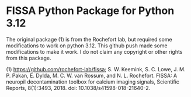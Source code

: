# FISSA Python Package for Python 3.12
The original package (1) is from the Rochefort lab, but required some modifications to work on python 3.12.
This github push made some modifications to make it work.
I do not claim any copyright or other rights from this package.

(1) https://github.com/rochefort-lab/fissa;
S. W. Keemink, S. C. Lowe, J. M. P. Pakan, E. Dylda, M. C. W. van Rossum, and N. L. Rochefort. FISSA: A neuropil decontamination toolbox for calcium imaging signals, Scientific Reports, 8(1):3493, 2018. doi: 10.1038/s41598-018-21640-2.